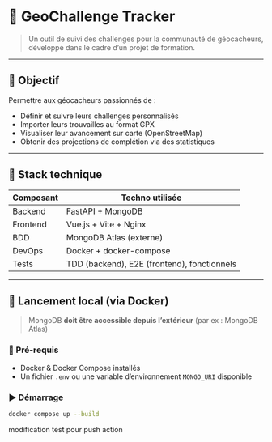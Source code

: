 # 🧭 GeoChallenge Tracker

> Un outil de suivi des challenges pour la communauté de géocacheurs, développé dans le cadre d’un projet de formation.

---

## 🚀 Objectif

Permettre aux géocacheurs passionnés de :
- Définir et suivre leurs challenges personnalisés
- Importer leurs trouvailles au format GPX
- Visualiser leur avancement sur carte (OpenStreetMap)
- Obtenir des projections de complétion via des statistiques

---

## 🧱 Stack technique

| Composant  | Techno utilisée         |
|------------|-------------------------|
| Backend    | FastAPI + MongoDB       |
| Frontend   | Vue.js + Vite + Nginx   |
| BDD        | MongoDB Atlas (externe) |
| DevOps     | Docker + docker-compose |
| Tests      | TDD (backend), E2E (frontend), fonctionnels |

---

## 🐳 Lancement local (via Docker)

> MongoDB **doit être accessible depuis l’extérieur** (par ex : MongoDB Atlas)

### 📁 Pré-requis
- Docker & Docker Compose installés
- Un fichier `.env` ou une variable d’environnement `MONGO_URI` disponible

### ▶️ Démarrage

```bash
docker compose up --build
```

modification test pour push action